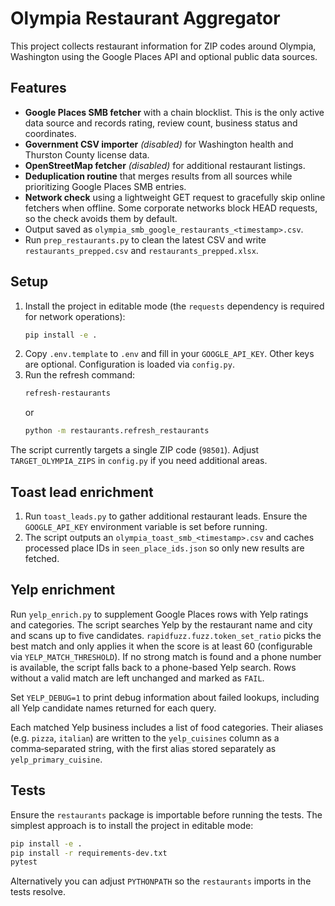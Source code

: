 # Olympia Restaurant Aggregator

This project collects restaurant information for ZIP codes around Olympia, Washington using the Google Places API and optional public data sources.

## Features

- **Google Places SMB fetcher** with a chain blocklist. This is the only active data source and records rating, review count, business status and coordinates.
- **Government CSV importer** *(disabled)* for Washington health and Thurston County license data.
- **OpenStreetMap fetcher** *(disabled)* for additional restaurant listings.
- **Deduplication routine** that merges results from all sources while prioritizing Google Places SMB entries.
- **Network check** using a lightweight GET request to gracefully skip online
  fetchers when offline. Some corporate networks block HEAD requests, so the
  check avoids them by default.
- Output saved as `olympia_smb_google_restaurants_<timestamp>.csv`.
- Run `prep_restaurants.py` to clean the latest CSV and write
  `restaurants_prepped.csv` and `restaurants_prepped.xlsx`.

## Setup

1. Install the project in editable mode (the `requests` dependency is
   required for network operations):
   ```bash
   pip install -e .
   ```
2. Copy `.env.template` to `.env` and fill in your `GOOGLE_API_KEY`. Other keys are optional. Configuration is loaded via `config.py`.
3. Run the refresh command:
   ```bash
   refresh-restaurants
   ```
   or
   ```bash
   python -m restaurants.refresh_restaurants
   ```

The script currently targets a single ZIP code (`98501`). Adjust `TARGET_OLYMPIA_ZIPS` in `config.py` if you need additional areas.

## Toast lead enrichment

1. Run `toast_leads.py` to gather additional restaurant leads. Ensure the `GOOGLE_API_KEY` environment variable is set before running.
2. The script outputs an `olympia_toast_smb_<timestamp>.csv` and caches processed place IDs in `seen_place_ids.json` so only new results are fetched.

## Yelp enrichment

Run `yelp_enrich.py` to supplement Google Places rows with Yelp ratings and
categories. The script searches Yelp by the restaurant name and city and scans
 up to five candidates. `rapidfuzz.fuzz.token_set_ratio` picks the best match and
 only applies it when the score is at least 60 (configurable via `YELP_MATCH_THRESHOLD`). If no strong match is found and a
phone number is available, the script falls back to a phone-based Yelp search.
Rows without a valid match are left unchanged and marked as `FAIL`.

Set `YELP_DEBUG=1` to print debug information about failed lookups, including
all Yelp candidate names returned for each query.

Each matched Yelp business includes a list of food categories. Their aliases
(e.g. `pizza`, `italian`) are written to the `yelp_cuisines` column as a
comma‑separated string, with the first alias stored separately as
`yelp_primary_cuisine`.

## Tests

Ensure the `restaurants` package is importable before running the tests. The
simplest approach is to install the project in editable mode:

```bash
pip install -e .
pip install -r requirements-dev.txt
pytest
```

Alternatively you can adjust `PYTHONPATH` so the `restaurants` imports in the
tests resolve.
